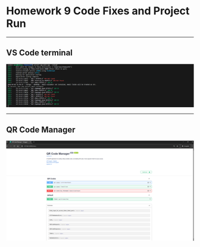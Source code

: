 # Homework 9 Code Fixes and Project Run

---

## VS Code terminal

![terminal](terminal.png)

---

## QR Code Manager

![qr-code-manager](QR-Code-Manager.png)
